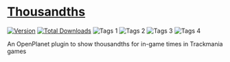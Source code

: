 # [Thousandths](https://openplanet.nl/files/151)

[![Version](https://img.shields.io/badge/dynamic/json?color=pink&label=Version&query=version&url=https%3A%2F%2Fopenplanet.nl%2Fapi%2Ffile%2F151)](https://openplanet.nl/files/151)
[![Total Downloads](https://img.shields.io/badge/dynamic/json?color=green&label=Downloads&query=downloads&url=https%3A%2F%2Fopenplanet.nl%2Fapi%2Ffile%2F151)](https://openplanet.nl/files/151)
![Tags 1](https://img.shields.io/badge/dynamic/json?color=blue&label=Game&query=tags%5B0%5D.name&url=https%3A%2F%2Fopenplanet.nl%2Fapi%2Ffile%2F151)
![Tags 2](https://img.shields.io/badge/dynamic/json?color=blue&label=Game&query=tags%5B1%5D.name&url=https%3A%2F%2Fopenplanet.nl%2Fapi%2Ffile%2F151)
![Tags 3](https://img.shields.io/badge/dynamic/json?color=darkgreen&label=Type&query=tags%5B2%5D.name&url=https%3A%2F%2Fopenplanet.nl%2Fapi%2Ffile%2F151)
![Tags 4](https://img.shields.io/badge/dynamic/json?color=yellow&label=Type&query=tags%5B3%5D.name&url=https%3A%2F%2Fopenplanet.nl%2Fapi%2Ffile%2F151)

An OpenPlanet plugin to show thousandths for in-game times in Trackmania games
